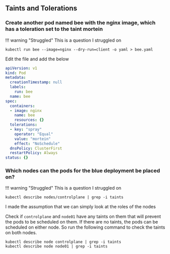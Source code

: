 ## Taints and Tolerations

### Create another pod named bee with the nginx image, which has a toleration set to the taint mortein

!!! warning "Struggled"
This is a question I struggled on

```shell
kubectl run bee --image=nginx --dry-run=client -o yaml > bee.yaml
```

Edit the file and add the below

```yaml
apiVersion: v1
kind: Pod
metadata:
  creationTimestamp: null
  labels:
    run: bee
  name: bee
spec:
  containers:
  - image: nginx
    name: bee
    resources: {}
  tolerations:
  - key: "spray"
    operator: "Equal"
    value: "mortein"
    effect: "NoSchedule"
  dnsPolicy: ClusterFirst
  restartPolicy: Always
status: {}
```

### Which nodes can the pods for the blue deployment be placed on?

!!! warning "Struggled"
This is a question I struggled on

```shell
kubectl describe nodes/controlplane | grep -i taints
```

I made the assumption that we can simply look at the roles of the nodes

Check if `controlplane` and `node01` have any taints on them that will prevent the pods to be scheduled on them. If there are no taints, the pods can be scheduled on either node.
So run the following command to check the taints on both nodes.

``` shell
kubectl describe node controlplane | grep -i taints
kubectl describe node node01 | grep -i taints
```
